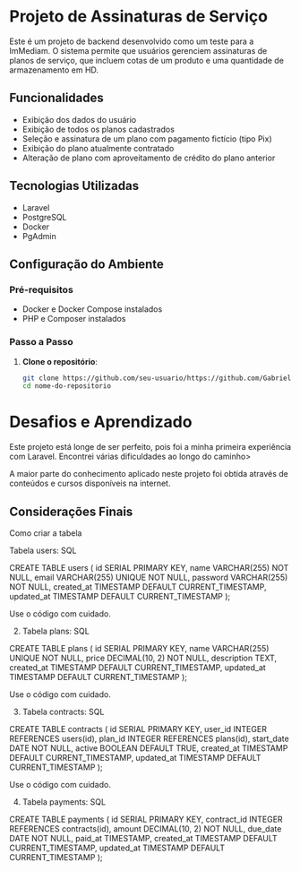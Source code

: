 # Projeto de Assinaturas de Serviço

Este é um projeto de backend desenvolvido como um teste para a ImMediam. O sistema permite que usuários gerenciem assinaturas de planos de serviço, que incluem cotas de um produto e uma quantidade de armazenamento em HD.

## Funcionalidades

- Exibição dos dados do usuário
- Exibição de todos os planos cadastrados
- Seleção e assinatura de um plano com pagamento fictício (tipo Pix)
- Exibição do plano atualmente contratado
- Alteração de plano com aproveitamento de crédito do plano anterior

## Tecnologias Utilizadas

- Laravel 
- PostgreSQL
- Docker
- PgAdmin

## Configuração do Ambiente

### Pré-requisitos

- Docker e Docker Compose instalados
- PHP e Composer instalados

### Passo a Passo

1. **Clone o repositório**:

   ```bash
   git clone https://github.com/seu-usuario/https://github.com/GabrielKqw/desafio-fullstack
   cd nome-do-repositorio

# Desafios e Aprendizado

Este projeto está longe de ser perfeito, pois foi a minha primeira experiência com Laravel. Encontrei várias dificuldades ao longo do caminho>

A maior parte do conhecimento aplicado neste projeto foi obtida através de conteúdos e cursos disponíveis na internet.
## Considerações Finais
 


 Como criar a tabela

 Tabela users:
SQL

CREATE TABLE users (
    id SERIAL PRIMARY KEY,
    name VARCHAR(255) NOT NULL,
    email VARCHAR(255) UNIQUE NOT NULL,
    password VARCHAR(255) NOT NULL,
    created_at TIMESTAMP DEFAULT CURRENT_TIMESTAMP,
    updated_at TIMESTAMP DEFAULT CURRENT_TIMESTAMP
);

Use o código com cuidado.

2. Tabela plans:
SQL

CREATE TABLE plans (
    id SERIAL PRIMARY KEY,
    name VARCHAR(255) UNIQUE NOT NULL,
    price DECIMAL(10, 2) NOT NULL,
    description TEXT,
    created_at TIMESTAMP DEFAULT CURRENT_TIMESTAMP,
    updated_at TIMESTAMP DEFAULT CURRENT_TIMESTAMP
);

Use o código com cuidado.

3. Tabela contracts:
SQL

CREATE TABLE contracts (
    id SERIAL PRIMARY KEY,
    user_id INTEGER REFERENCES users(id),
    plan_id INTEGER REFERENCES plans(id),
    start_date DATE NOT NULL,
    active BOOLEAN DEFAULT TRUE,
    created_at TIMESTAMP DEFAULT CURRENT_TIMESTAMP,
    updated_at TIMESTAMP DEFAULT CURRENT_TIMESTAMP
);

Use o código com cuidado.

4. Tabela payments:
SQL

CREATE TABLE payments (
    id SERIAL PRIMARY KEY,
    contract_id INTEGER REFERENCES contracts(id),
    amount DECIMAL(10, 2) NOT NULL,
    due_date DATE NOT NULL,
    paid_at TIMESTAMP,
    created_at TIMESTAMP DEFAULT CURRENT_TIMESTAMP,
    updated_at TIMESTAMP DEFAULT CURRENT_TIMESTAMP
);